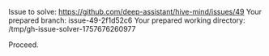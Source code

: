Issue to solve: https://github.com/deep-assistant/hive-mind/issues/49
Your prepared branch: issue-49-2f1d52c6
Your prepared working directory: /tmp/gh-issue-solver-1757676260977

Proceed.